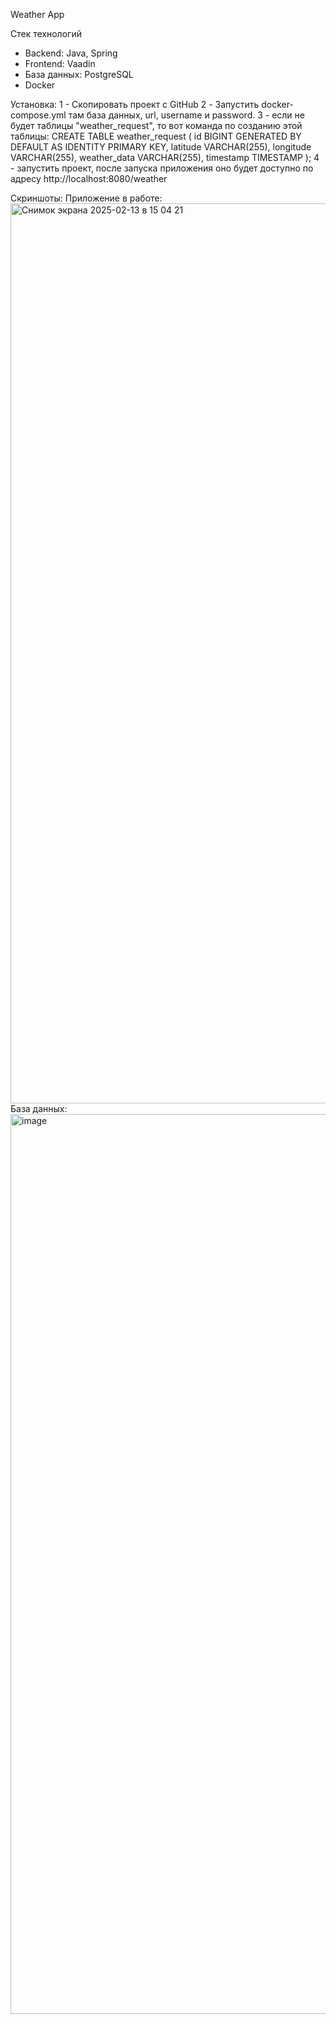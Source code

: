 Weather App

Стек технологий
- Backend: Java, Spring
- Frontend: Vaadin
- База данных: PostgreSQL
- Docker

Установка:
1 - Скопировать проект с GitHub
2 - Запустить docker-compose.yml там база данных, url, username и password.
3 - если не будет таблицы "weather_request", то вот команда по созданию этой таблицы:
CREATE TABLE weather_request (
    id BIGINT GENERATED BY DEFAULT AS IDENTITY PRIMARY KEY,
    latitude VARCHAR(255),
    longitude VARCHAR(255),
    weather_data VARCHAR(255),
    timestamp TIMESTAMP
);
4 - запустить проект, после запуска приложения оно будет доступно по адресу http://localhost:8080/weather

Скриншоты:
Приложение в работе:
<img width="1440" alt="Снимок экрана 2025-02-13 в 15 04 21" src="https://github.com/user-attachments/assets/cacfb723-3fcb-4bc2-9112-f1e482a42c1b" />
База данных:
<img width="1440" alt="image" src="https://github.com/user-attachments/assets/e65b544e-14b7-48ed-a0e2-da1e99f487cd" />
